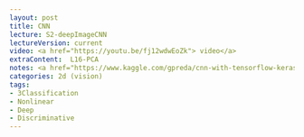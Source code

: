 ```yaml
---
layout: post
title: CNN 
lecture: S2-deepImageCNN
lectureVersion: current
video: <a href="https://youtu.be/fj12wdwEoZk"> video</a> 
extraContent:  L16-PCA
notes: <a href="https://www.kaggle.com/gpreda/cnn-with-tensorflow-keras-for-fashion-mnist"> Keras</a> + FastAI examples 
categories: 2d (vision)
tags:
- 3Classification
- Nonlinear
- Deep
- Discriminative
---
```

